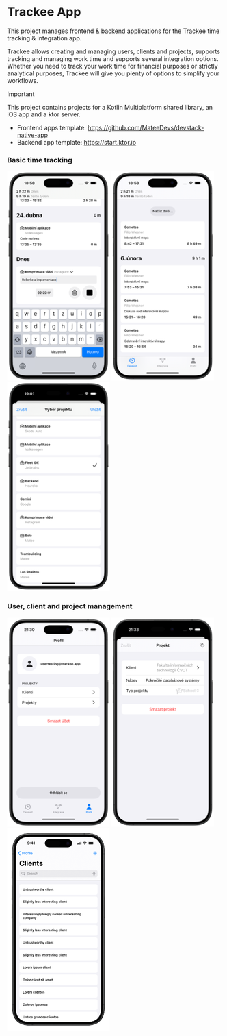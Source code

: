 # Trackee App

This project manages frontend & backend applications for the Trackee time tracking & integration app.

Trackee allows creating and managing users, clients and projects, supports tracking and managing work time and supports several integration options. Whether you need to track your work time for financial purposes or strictly analytical purposes, Trackee will give you plenty of options to simplify your workflows.

> [!IMPORTANT]
> This project contains projects for a Kotlin Multiplatform shared library, an iOS app and a ktor server.

- Frontend apps template: https://github.com/MateeDevs/devstack-native-app
- Backend app template: https://start.ktor.io

### Basic time tracking

<img width=240px alt="Tracker" src="other/images/tracker.png"> <img width=240px alt="History" src=other/images/history.png> <img width=240px alt="Project selection" src=other/images/project-selection.png>

### User, client and project management

<img width=240px alt="Tracker" src="other/images/profile.png"> <img width=240px alt="History" src=other/images/project-detail.png> <img width=240px alt="Project selection" src=other/images/clients.png>



